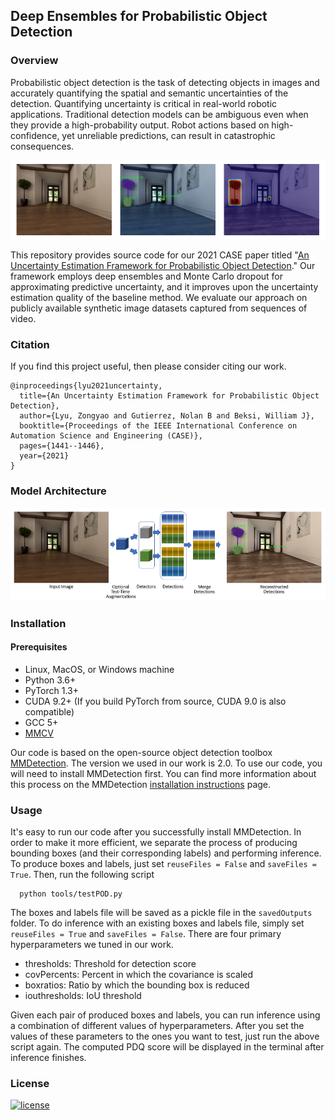 ## Deep Ensembles for Probabilistic Object Detection 

### Overview

Probabilistic object detection is the task of detecting objects in images and
accurately quantifying the spatial and semantic uncertainties of the detection.
Quantifying uncertainty is critical in real-world robotic applications.
Traditional detection models can be ambiguous even when they provide a
high-probability output. Robot actions based on high-confidence, yet unreliable
predictions, can result in catastrophic consequences. 

<p align="center">
<img src="./misc/overview.png">
</p>

This repository provides source code for our 2021 CASE paper titled "[An
Uncertainty Estimation Framework for Probabilistic Object
Detection](https://arxiv.org/pdf/2106.15007.pdf)." Our framework employs deep
ensembles and Monte Carlo dropout for approximating predictive uncertainty, and
it improves upon the uncertainty estimation quality of the baseline method. We
evaluate our approach on publicly available synthetic image datasets captured
from sequences of video.

### Citation

If you find this project useful, then please consider citing our work.

```
@inproceedings{lyu2021uncertainty,
  title={An Uncertainty Estimation Framework for Probabilistic Object Detection},
  author={Lyu, Zongyao and Gutierrez, Nolan B and Beksi, William J},
  booktitle={Proceedings of the IEEE International Conference on Automation Science and Engineering (CASE)},
  pages={1441--1446},
  year={2021}
}
```

### Model Architecture

<p align="center">
<img src="./misc/model.png">
</p>

### Installation

#### Prerequisites

- Linux, MacOS, or Windows machine
- Python 3.6+
- PyTorch 1.3+
- CUDA 9.2+ (If you build PyTorch from source, CUDA 9.0 is also compatible)
- GCC 5+
- [MMCV](https://mmcv.readthedocs.io/en/latest/#installation)

Our code is based on the open-source object detection toolbox
[MMDetection](https://github.com/open-mmlab/mmdetection). The version we used
in our work is 2.0. To use our code, you will need to install MMDetection
first.  You can find more information about this process on the MMDetection
[installation
instructions](https://github.com/open-mmlab/mmdetection/blob/master/docs/get_started.md)
page.

### Usage

It's easy to run our code after you successfully install MMDetection. In order
to make it more efficient, we separate the process of producing bounding boxes
(and their corresponding labels) and performing inference. To produce boxes and
labels, just set ``reuseFiles = False`` and ``saveFiles = True``. Then, run the
following script

```shell
  python tools/testPOD.py 
```

The boxes and labels file will be saved as a pickle file in the ``savedOutputs``
folder. To do inference with an existing boxes and labels file, simply set
``reuseFiles = True`` and ``saveFiles = False``. There are four primary
hyperparameters we tuned in our work.

- thresholds: Threshold for detection score
- covPercents: Percent in which the covariance is scaled
- boxratios: Ratio by which the bounding box is reduced
- iouthresholds: IoU threshold

Given each pair of produced boxes and labels, you can run inference using a
combination of different values of hyperparameters. After you set the values of
these parameters to the ones you want to test, just run the above script again.
The computed PDQ score will be displayed in the terminal after inference
finishes.

### License 

[![license](https://img.shields.io/badge/license-Apache%202-blue)](https://github.com/robotic-vision-lab/Deep-Ensembles-For-Probabilistic-Object-Detection/blob/main/LICENSE)
